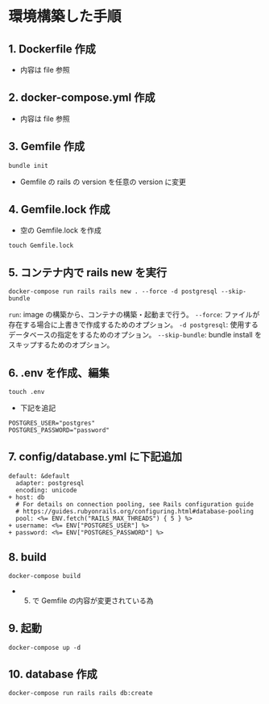 # 環境構築した手順

## 1. Dockerfile 作成

- 内容は file 参照

## 2. docker-compose.yml 作成

- 内容は file 参照

## 3. Gemfile 作成

```
bundle init
```

- Gemfile の rails の version を任意の version に変更

## 4. Gemfile.lock 作成

- 空の Gemfile.lock を作成

```
touch Gemfile.lock
```

## 5. コンテナ内で rails new を実行

```
docker-compose run rails rails new . --force -d postgresql --skip-bundle
```

`run`: image の構築から、コンテナの構築・起動まで行う。
`--force`: ファイルが存在する場合に上書きで作成するためのオプション。
`-d postgresql`: 使用するデータベースの指定をするためのオプション。
`--skip-bundle`: bundle install をスキップするためのオプション。

## 6. .env を作成、編集

```
touch .env
```

- 下記を追記

```
POSTGRES_USER="postgres"
POSTGRES_PASSWORD="password"
```

## 7. config/database.yml に下記追加

```
default: &default
  adapter: postgresql
  encoding: unicode
+ host: db
  # For details on connection pooling, see Rails configuration guide
  # https://guides.rubyonrails.org/configuring.html#database-pooling
  pool: <%= ENV.fetch("RAILS_MAX_THREADS") { 5 } %>
+ username: <%= ENV["POSTGRES_USER"] %>
+ password: <%= ENV["POSTGRES_PASSWORD"] %>
```

## 8. build

```
docker-compose build
```

- 5. で Gemfile の内容が変更されている為

## 9. 起動

```
docker-compose up -d
```

## 10. database 作成

```
docker-compose run rails rails db:create
```
